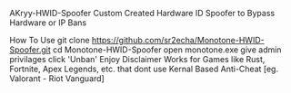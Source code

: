AKryy-HWID-Spoofer
Custom Created Hardware ID Spoofer to Bypass Hardware or IP Bans

How To Use
git clone https://github.com/sr2echa/Monotone-HWID-Spoofer.git
cd Monotone-HWID-Spoofer
open monotone.exe
give admin privilages
click 'Unban'
Enjoy
Disclaimer
Works for Games like Rust, Fortnite, Apex Legends, etc. that dont use Kernal Based Anti-Cheat [eg. Valorant - Riot Vanguard]
